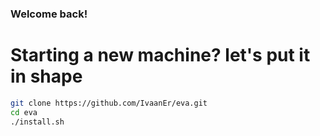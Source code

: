 ### Welcome back!

# Starting a new machine? let's put it in shape

```bash
git clone https://github.com/IvaanEr/eva.git
cd eva
./install.sh
```

